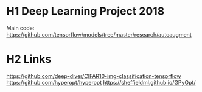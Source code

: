 # H1 Deep Learning Project 2018

Main code:
https://github.com/tensorflow/models/tree/master/research/autoaugment

# H2 Links
https://github.com/deep-diver/CIFAR10-img-classification-tensorflow
https://github.com/hyperopt/hyperopt
https://sheffieldml.github.io/GPyOpt/
